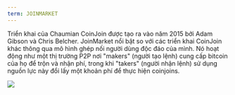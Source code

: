 ```yaml
---
term: JOINMARKET
---
```


Triển khai của Chaumian CoinJoin được tạo ra vào năm 2015 bởi Adam Gibson và Chris Belcher. JoinMarket nổi bật so với các triển khai CoinJoin khác thông qua mô hình ghép nối người dùng độc đáo của mình. Nó hoạt động như một thị trường P2P nơi "makers" (người tạo lệnh) cung cấp bitcoin của họ để trộn và nhận phí, trong khi "takers" (người nhận lệnh) sử dụng nguồn lực này đổi lấy một khoản phí để thực hiện coinjoins.

![](../../dictionnaire/assets/43.png)